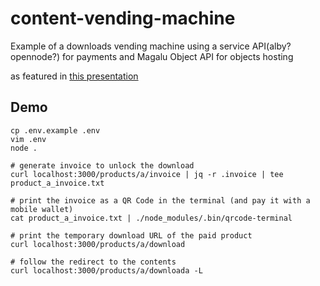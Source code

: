 # content-vending-machine
Example of a downloads vending machine using a service API(alby? opennode?) for payments and Magalu Object API for objects hosting

as featured in [this presentation](https://youtu.be/9YHfbIhR8xU?si=dnGtJEH98bJxqvH9)

## Demo

```
cp .env.example .env
vim .env
node .
```

```
# generate invoice to unlock the download
curl localhost:3000/products/a/invoice | jq -r .invoice | tee product_a_invoice.txt 

# print the invoice as a QR Code in the terminal (and pay it with a mobile wallet)
cat product_a_invoice.txt | ./node_modules/.bin/qrcode-terminal

# print the temporary download URL of the paid product
curl localhost:3000/products/a/download

# follow the redirect to the contents
curl localhost:3000/products/a/downloada -L
```
